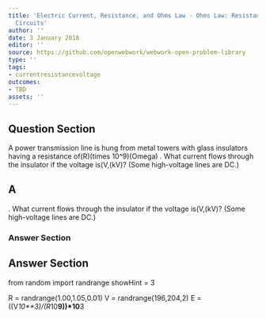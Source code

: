 ```yaml
---
title: 'Electric Current, Resistance, and Ohms Law - Ohms Law: Resistance and Simple
  Circuits'
author: ''
date: 3 January 2018
editor: ''
source: https://github.com/openwebwork/webwork-open-problem-library
type: ''
tags:
- currentresistancevoltage
outcomes:
- TBD
assets: ''
---
```


## Question Section 

A power transmission line is hung from metal towers with  glass insulators having a resistance of(R)(times 10^9)(Omega) . What current flows through the insulator if the voltage is(V,(kV)? (Some high-voltage lines are DC.)
## A
. What current flows through the insulator if the voltage is(V,(kV)? (Some high-voltage lines are DC.)
### Answer Section


## Answer Section

from random import randrange
showHint = 3


R = randrange(1.00,1.05,0.01)
V = randrange(196,204,2)
E = ((V*10**3)/(R*10**9))*10**3